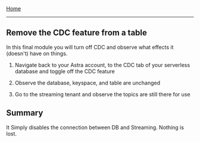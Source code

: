 [Home](/README.md)

---

## Remove the CDC feature from a table

In this final module you will turn off CDC and observe what effects it (doesn't) have on things.

1. Navigate back to your Astra account, to the CDC tab of your serverless database and toggle off the CDC feature

1. Observe the database, keyspace, and table are unchanged

1. Go to the streaming tenant and observe the topics are still there for use

## Summary

It Simply disables the connection between DB and Streaming. Nothing is lost.
